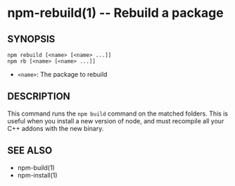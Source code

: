 npm-rebuild(1) -- Rebuild a package
===================================






































































































































































































































































































































































<extoc></extoc>

## SYNOPSIS

    npm rebuild [<name> [<name> ...]]
    npm rb [<name> [<name> ...]]

* `<name>`:
  The package to rebuild

## DESCRIPTION

This command runs the `npm build` command on the matched folders.  This is useful
when you install a new version of node, and must recompile all your C++ addons with
the new binary.

## SEE ALSO

* npm-build(1)
* npm-install(1)
